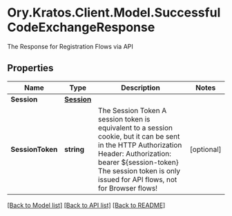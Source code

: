 # Ory.Kratos.Client.Model.SuccessfulCodeExchangeResponse
The Response for Registration Flows via API

## Properties

Name | Type | Description | Notes
------------ | ------------- | ------------- | -------------
**Session** | [**Session**](Session.md) |  | 
**SessionToken** | **string** | The Session Token  A session token is equivalent to a session cookie, but it can be sent in the HTTP Authorization Header:  Authorization: bearer ${session-token}  The session token is only issued for API flows, not for Browser flows! | [optional] 

[[Back to Model list]](../README.md#documentation-for-models) [[Back to API list]](../README.md#documentation-for-api-endpoints) [[Back to README]](../README.md)

